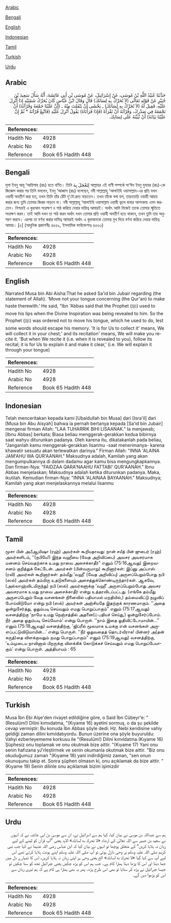 [Arabic](#arabic)

[Bengali](#bengali)

[English](#english)

[Indonesian](#indonesian)

[Tamil](#tamil)

[Turkish](#turkish)

[Urdu](#urdu)

## Arabic


<div dir="rtl" lang="ar" style={{fontSize:'larger',backgroundColor:'#f8f9fa',padding:20}}>
حَدَّثَنَا عُبَيْدُ اللَّهِ بْنُ مُوسَى، عَنْ إِسْرَائِيلَ، عَنْ مُوسَى بْنِ أَبِي عَائِشَةَ، أَنَّهُ سَأَلَ سَعِيدَ بْنَ جُبَيْرٍ عَنْ قَوْلِهِ تَعَالَى ‏(‏لاَ تُحَرِّكْ بِهِ لِسَانَكَ‏)‏ قَالَ وَقَالَ ابْنُ عَبَّاسٍ كَانَ يُحَرِّكُ شَفَتَيْهِ إِذَا أُنْزِلَ عَلَيْهِ، فَقِيلَ لَهُ ‏(‏لاَ تُحَرِّكْ بِهِ لِسَانَكَ‏)‏ ـ يَخْشَى أَنْ يَنْفَلِتَ مِنْهُ ـ ‏(‏إِنَّ عَلَيْنَا جَمْعَهُ وَقُرْآنَهُ‏)‏ أَنْ نَجْمَعَهُ فِي صَدْرِكَ، وَقُرْآنَهُ أَنْ تَقْرَأَهُ ‏(‏فَإِذَا قَرَأْنَاهُ‏)‏ يَقُولُ أُنْزِلَ عَلَيْهِ ‏(‏فَاتَّبِعْ قُرْآنَهُ * ثُمَّ إِنَّ عَلَيْنَا بَيَانَهُ‏)‏ أَنْ نُبَيِّنَهُ عَلَى لِسَانِكَ‏.‏
</div>
<div style={{backgroundColor:'#f8f9fa',padding:20, marginBottom: 10}}><table> <thead> <tr> <th>References:</th> <th></th> </tr> </thead> <tbody><tr><td>Hadith No</td><td>4928</td></tr><tr><td>Arabic No</td><td>4928</td></tr><tr><td>Reference</td><td>Book 65 Hadith 448</td></tr></tbody></table></div>

## Bengali


<div dir="ltr" lang="bn" style={{fontSize:'larger',backgroundColor:'#f8f9fa',padding:20}}>
মূসা ইবনু আবূ ‘আয়িশাহ (রাঃ) হতে বর্ণিত। তিনি لِتَعْجَلَ بِهٰ আল্লাহর এই বাণী সম্পর্কে সা‘ঈদ ইবনু যুবায়র (রাঃ)-কে জিজ্ঞেস করার পর তিনি বললেন, ইবনু ‘আব্বাস (রাঃ) বলেছেন, নবী সাল্লাল্লাহু ‘আলাইহি ওয়াসাল্লাম-এর প্রতি যখন ওয়াহী অবতীর্ণ করা হত, তখন তিনি তাঁর ঠোঁট দু’টো দ্রুত নাড়তেন। তখন তাঁকে বলা হল, তাড়াতাড়ি ওয়াহী আয়ত্ত করার জন্য তুমি তোমার জিহ্বা নাড়বে না। নবী সাল্লাল্লাহু ‘আলাইহি ওয়াসাল্লাম ওয়াহী ভুলে যাবার আশংকায় এমন করতেন। নিশ্চয়ই এ কুরআন সংরক্ষণ ও পাঠ করিয়ে দেয়ার দায়িত্ব আমারই। অর্থাৎ আমি নিজেই তাকে তোমার স্মৃতিতে সংরক্ষণ করব। তাই আমি যখন তা পাঠ করব অর্থাৎ যখন তোমার প্রতি ওয়াহী অবতীর্ণ হতে থাকবে, তখন তুমি তার অনুসরণ করবে। এরপর তা বর্ণনা করার দাযিত্ব আমারই অর্থাৎ এ কুরআনকে তোমার মুখ দিয়ে বর্ণনা করিয়ে দেয়ার দায়িত্ব আমার। [৫] (আধুনিক প্রকাশনীঃ ৪৫৫৯, ইসলামিক ফাউন্ডেশনঃ ৪৫৬৩)
</div>
<div style={{backgroundColor:'#f8f9fa',padding:20, marginBottom: 10}}><table> <thead> <tr> <th>References:</th> <th></th> </tr> </thead> <tbody><tr><td>Hadith No</td><td>4928</td></tr><tr><td>Arabic No</td><td>4928</td></tr><tr><td>Reference</td><td>Book 65 Hadith 448</td></tr></tbody></table></div>

## English


<div dir="ltr" lang="en" style={{fontSize:'larger',backgroundColor:'#f8f9fa',padding:20}}>
Narrated Musa bin Abi Aisha:That he asked Sa'id bin Jubair regarding (the statement of Allah). 'Move not your tongue concerning (the Qur'an) to make haste therewith.' He said, "Ibn 'Abbas said that the Prophet (ﷺ) used to move his lips when the Divine Inspiration was being revealed to him. So the Prophet (ﷺ) was ordered not to move his tongue, which he used to do, lest some words should escape his memory. 'It is for Us to collect it' means, We will collect it in your chest;' and its recitation' means, We will make you recite it. 'But when We recite it (i.e. when it is revealed to you), follow its recital; it is for Us to explain it and make it clear,' (i.e. We will explain it through your tongue)
</div>
<div style={{backgroundColor:'#f8f9fa',padding:20, marginBottom: 10}}><table> <thead> <tr> <th>References:</th> <th></th> </tr> </thead> <tbody><tr><td>Hadith No</td><td>4928</td></tr><tr><td>Arabic No</td><td>4928</td></tr><tr><td>Reference</td><td>Book 65 Hadith 448</td></tr></tbody></table></div>

## Indonesian


<div dir="ltr" lang="id" style={{fontSize:'larger',backgroundColor:'#f8f9fa',padding:20}}>
Telah menceritakan kepada kami [Ubaidullah bin Musa] dari [Isra'il] dari [Musa bin Abu Aisyah] bahwa ia pernah bertanya kepada [Sa'id bin Jubair] mengenai firman Allah: "LAA TUHARRIK BIHI LISAANAK." Ia menjawab; [Ibnu Abbas] berkata; Biasa beliau menggerak-gerakkan kedua bibirnya saat wahyu diturunkan padanya. Oleh karena itu, dikatakanlah pada beliau, "Janganlah kamu menggerak-gerakkan lisanmu -saat menerimanya- karena khawatir sesuatu akan terlewatkan darinya." Firman Allah: "INNA 'ALAINA JAM'AHU WA QUR'AANAH." Maksudnya adalah, Kamilah yang akan mengumpulkannya di dalam dadamu agar kamu bisa mengungkapkannya. Dan firman-Nya: "FAIDZAA QARA'NAAHU FATTABI' QUR'AANAH." Ibnu Abbas menjelaskan; Maksudnya adalah ketika diturunkan padanya. Maka, ikutilah. Kemudian firman-Nya: "INNA 'ALAINAA BAYAANAH." Maksudnya; Kamilah yang akan menjelaskannya melalui lisanmu
</div>
<div style={{backgroundColor:'#f8f9fa',padding:20, marginBottom: 10}}><table> <thead> <tr> <th>References:</th> <th></th> </tr> </thead> <tbody><tr><td>Hadith No</td><td>4928</td></tr><tr><td>Arabic No</td><td>4928</td></tr><tr><td>Reference</td><td>Book 65 Hadith 448</td></tr></tbody></table></div>

## Tamil


<div dir="ltr" lang="ta" style={{fontSize:'larger',backgroundColor:'#f8f9fa',padding:20}}>
மூசா பின் அபீஆயிஷா (ரஹ்) அவர்கள் கூறியதாவது: நான் சயீத் பின் ஜுபைர் (ரஹ்) அவர்களிடம், ‘‘(நபியே!) இந்த வஹீயை (வேத அறிவிப்பை) அவசர அவசரமாக மனனம் செய்வதற்காக உமது நாவை அசைக்காதீர்” எனும் (75:16ஆவது) இறைவசனம் குறித்துக் கேட்டேன். அவர்கள் (பின்வருமாறு) கூறினார்கள்: இப்னு அப்பாஸ் (ரலி) அவர்கள் கூறினார்கள்: தம்மீது ‘வஹீ’ (வேத அறிவிப்பு) அருளப்பெறும்போது நபி (ஸல்) அவர்கள் தம்மிரு உதடுகளையும் அசைத்துக்கொண்டிருந்தார்கள். ஆகவே, (அல்லாஹ்விடமிருந்து) நபி (ஸல்) அவர்களுக்கு ‘வஹீ’ அருளப்பெறும்போது அவசர அவசரமாக உமது நாவை அசைக்காதீர் என்று உத்தரவிடப்பட்டது. (எங்கே தம்மீது அருளப்பெறும் வேத வசனங்கள் நினைவில் பதியாமல் மறதியில்,) தம்மைவிட்டு நழுவிப் போய்விடுமோ என்று நபி (ஸல்) அவர்கள் அஞ்சியதே இதற்குக் காரணமாகும். ‘‘அதை ஒன்றுசேர்த்து, ஓதும்படி செய்வதும் எமது பொறுப்பாகும்” எனும் (75:17ஆவது) வசனத்திற்கு ‘நாமே உமது நெஞ்சத்தில் அதனை(ப் பதியச் செய்து,) ஒன்றுசேர்ப்போம். நீர் அதை ஓதும்படி செய்வோம்’ என்று பொருள். ‘‘நாம் இதை ஓதிவிட்டோமாயின்...” எனும் (75:18ஆவது) வசனத்திற்கு, ‘ஜிப்ரீல் மூலமாக உமக்கு என் வசனங்கள் அருளப்பட்டுவிடுமாயின்...’ என்று பொருள். ‘‘நீர் ஓதுவதைத் தொடர்வீராக! பின்னர் அ(தன் கருத்)தை விளக்குவதும் நமது பொறுப்பாகும்” எனும் (75:19ஆவது) வசனத்திற்கு, ‘உம்முடைய நாவினால் பிறருக்கு விளக்கிக் கொடுக்கச் செய்வதும் எமது பொறுப்பேயாகும்’ என்று பொருள். அத்தியாயம் : 65
</div>
<div style={{backgroundColor:'#f8f9fa',padding:20, marginBottom: 10}}><table> <thead> <tr> <th>References:</th> <th></th> </tr> </thead> <tbody><tr><td>Hadith No</td><td>4928</td></tr><tr><td>Arabic No</td><td>4928</td></tr><tr><td>Reference</td><td>Book 65 Hadith 448</td></tr></tbody></table></div>

## Turkish


<div dir="ltr" lang="tr" style={{fontSize:'larger',backgroundColor:'#f8f9fa',padding:20}}>
Musa İbn Ebi Aişe'den rivayet edildiğine göre, o Said İbn Cübeyr'e: "(Resulüm!) Dilini kımııdatma, "(Kıyame 16) ayetini sormuş, o da şu şekilde cevap vermiştir: Bu konuda İbn Abbas şöyle dedi: Hz. Nebi kendisine vahiy geldiği zaman dilini kımıldatıyordu. Bunun üzerine ona şöyle buyuruldu: Vahyi ezberleyememe korkusu ile "(Resulüm!) Dilini kımıldatma.(Kıyame 16) Şüphesiz onu toplamak ve onu okutmak bize aittir. "(Kıyame 17) Yani onu senin hafızana yJ'rleştirmek ve senin okumanla okutmak bize aittir. "Biz onu okuduğumuz zaman "(Kıyame 18) yani indirdiğimiz zaman, "sen onun okunuşunu takip et. Sonra şüphen olmasın ki, onu açıklamak da bize aittir. "(Kıyame 19) Senin dilinle onu açıklamak bizim işimizdir
</div>
<div style={{backgroundColor:'#f8f9fa',padding:20, marginBottom: 10}}><table> <thead> <tr> <th>References:</th> <th></th> </tr> </thead> <tbody><tr><td>Hadith No</td><td>4928</td></tr><tr><td>Arabic No</td><td>4928</td></tr><tr><td>Reference</td><td>Book 65 Hadith 448</td></tr></tbody></table></div>

## Urdu


<div dir="rtl" lang="ur" style={{fontSize:'larger',backgroundColor:'#f8f9fa',padding:20}}>
ہم سے عبداللہ بن موسیٰ نے بیان کیا، کہا ہم سے اسرائیل نے، ان سے موسیٰ بن ابی عائشہ نے کہ انہوں نے سعید بن جبیر سے اللہ تعالیٰ کے ارشاد «لا تحرك به لسانك‏» الایۃ یعنی ”آپ قرآن کو لینے کے لیے زبان نہ ہلایا کریں“ کے متعلق پوچھا تو انہوں نے بیان کیا کہ ابن عباس رضی اللہ عنہما نے کہا جب نبی کریم صلی اللہ علیہ وسلم پر وحی نازل ہوئی تو آپ صلی اللہ علیہ وسلم اپنے ہونٹ ہلایا کرتے تھے اس لیے آپ سے کہا گیا «لا تحرك به لسانك‏» الخ یعنی وحی پر اپنی زبان نہ ہلایا کریں، اس کا تمہارے دل میں جما دینا اور اس کا پڑھا دینا ہمارا کام ہے۔ جب ہم اس کو پڑھ چکیں یعنی جبرائیل تجھ کو سنا چکیں تو جیسا جبرائیل نے پڑھ کر سنایا تو بھی اس طرح پڑھ۔ پھر یہ بھی ہمارا ہی کام ہے کہ ہم تیری زبان سے اس کو پڑھوا دیں گے۔
</div>
<div style={{backgroundColor:'#f8f9fa',padding:20, marginBottom: 10}}><table> <thead> <tr> <th>References:</th> <th></th> </tr> </thead> <tbody><tr><td>Hadith No</td><td>4928</td></tr><tr><td>Arabic No</td><td>4928</td></tr><tr><td>Reference</td><td>Book 65 Hadith 448</td></tr></tbody></table></div>
